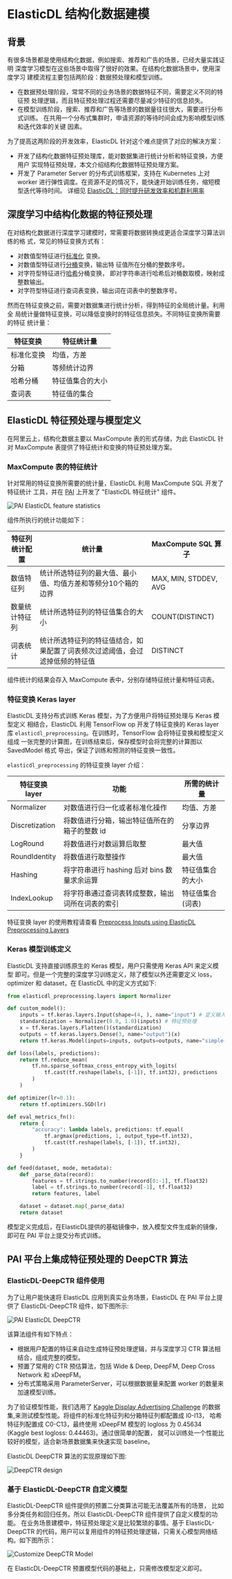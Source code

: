 # ElasticDL 结构化数据建模

## 背景

有很多场景都是使用结构化数据，例如搜索、推荐和广告的场景，已经大量实践证明
深度学习模型在这些场景中取得了很好的效果。在结构化数据场景中，使用深度学习
建模流程主要包括两阶段：数据预处理和模型训练。

- 在数据预处理阶段，常常不同的业务场景的数据特征不同，需要定义不同的特征预
处理逻辑，而且特征预处理过程还需要尽量减少特征的信息损失。
- 在模型训练阶段，搜索、推荐和广告等场景的数据量往往很大，需要进行分布式训练。
在共用一个分布式集群时，申请资源的等待时间会成为影响模型训练和迭代效率的关键
因素。

为了提高这两阶段的开发效率，ElasticDL 针对这个难点提供了对应的解决方案：

- 开发了结构化数据特征预处理库，能对数据集进行统计分析和特征变换，方便用户
实现特征预处理，本文介绍结构化数据特征预处理方案。
- 开发了 Parameter Server 的分布式训练框架，支持在 Kubernetes 上对 worker
进行弹性调度。在资源不足的情况下，能快速开始训练任务，缩短模型迭代等待时间。
详细见
[ElasticDL：同时提升研发效率和机群利用率](./elasticdl-antfin-introduction.md)

## 深度学习中结构化数据的特征预处理

在对结构化数据进行深度学习建模时，常需要将数据转换成更适合深度学习算法训练的格
式，常见的特征变换方式有：

- 对数值型特征进行[标准化](https://en.wikipedia.org/wiki/Feature_scaling#Standardization_(Z-score_Normalization))
  变换。
- 对数值型特征进行[分桶](https://en.wikipedia.org/wiki/Data_binning)变换，输出特
  征值所在分桶的整数序号。
- 对字符型特征进行[哈希](https://en.wikipedia.org/wiki/Hash_function)分桶变换，
  即对字符串进行哈希后对桶数取模，映射成整数输出。
- 对字符型特征进行查词表变换，输出词在词表中的整数序号。

然而在特征变换之前，需要对数据集进行统计分析，得到特征的全局统计量。利用全
局统计量做特征变换，可以降低变换时的特征信息损失。不同特征变换所需要的特征
统计量：

| 特征变换 | 特征统计量 |
|--------| --------- |
| 标准化变换 | 均值，方差|
| 分箱 | 等频统计边界 |
| 哈希分桶 | 特征值集合的大小 |
| 查词表 | 特征值的集合 |

## ElasticDL 特征预处理与模型定义

在阿里云上，结构化数据主要以 MaxCompute 表的形式存储，为此 ElasticDL 针对
MaxCompute 表提供了特征统计和变换的特征预处理方案。

### MaxCompute 表的特征统计

针对常用的特征变换所需要的统计量，ElasticDL 利用 MaxCompute SQL 开发了特征统计
工具，并在 [PAI](https://pai.alipay.com) 上开发了 "ElasticDL 特征统计" 组件。

![PAI ElasticDL feature statistics](../images/pai_gui/pai_feature_stats.jpg)

组件所执行的统计功能如下：

| 特征列统计配置 |  统计量 | MaxCompute SQL 算子 |
| ---------- | ------ | ----- |
| 数值特征列 |  统计所选特征列的最大值、最小值、均值方差和等频分10个箱的边界 | MAX, MIN, STDDEV, AVG|
| 数量统计特征列 | 统计所选特征列的特征值集合的大小 | COUNT(DISTINCT) |
| 词表统计 | 统计所选特征列的特征值结合，如果配置了词表频次过滤阈值，会过滤掉低频的特征值 | DISTINCT |

组件统计的结果会存入 MaxCompute 表中，分别存储特征统计量和特征词表。

### 特征变换 Keras layer

ElasticDL 支持分布式训练 Keras 模型，为了方便用户将特征预处理与 Keras 模型定义
相结合，ElasticDL 利用 TensorFlow op 开发了特征变换的 Keras layer 库
`elasticdl_preprocessing`。在训练时，TensorFlow 会将特征变换和模型定义组成
一张完整的计算图，在训练结束后，保存模型时会将完整的计算图以 SavedModel 格式
导出，保证了训练和预测的特征变换一致性。

`elasticdl_preprocessing` 的特征变换 layer 介绍：

| 特征变换 layer | 功能 |  所需的统计量 |
| --- | --- | --- |
| Normalizer | 对数值进行归一化或者标准化操作 | 均值、方差|
| Discretization | 将数值进行分箱，输出特征值所在的箱子的整数 id | 分享边界|
| LogRound | 将数值进行对数运算后取整 | 最大值 |
| RoundIdentity | 将数值进行取整操作 | 最大值 |
| Hashing | 将字符串进行 hashing 后对 bins 数量求余运算 | 特征值集合的大小|
| IndexLookup | 将字符串通过查词表转成整数，输出词所在词表的索引 | 特征值集合(词表) |

特征变换 layer 的使用教程请查看
[Preprocess Inputs using ElasticDL Preprocessing
Layers](https://github.com/sql-machine-learning/elasticdl/blob/develop/docs/tutorials/preprocessing_tutorial.md)

### Keras 模型训练定义

ElasticDL 支持直接训练原生的 Keras 模型，用户只需使用 Keras API 来定义模型
即可。但是一个完整的深度学习训练定义，除了模型以外还需要定义 loss，optimizer
和 dataset，在 ElasticDL 中的定义方式如下:

```python
from elasticdl_preprocessing.layers import Normalizer

def custom_model():
    inputs = tf.keras.layers.Input(shape=(4, ), name="input") # 定义输入
    standardization = Normalizer(0.0, 1.0)(inputs) # 特征预处理
    x = tf.keras.layers.Flatten()(standardization)
    outputs = tf.keras.layers.Dense(3, name="output")(x)
    return tf.keras.Model(inputs=inputs, outputs=outputs, name="simple-model")

def loss(labels, predictions):
    return tf.reduce_mean(
        tf.nn.sparse_softmax_cross_entropy_with_logits(
            tf.cast(tf.reshape(labels, [-1]), tf.int32), predictions
        )
    )

def optimizer(lr=0.1):
    return tf.optimizers.SGD(lr)

def eval_metrics_fn():
    return {
        "accuracy": lambda labels, predictions: tf.equal(
            tf.argmax(predictions, 1, output_type=tf.int32),
            tf.cast(tf.reshape(labels, [-1]), tf.int32),
        )
    }

def feed(dataset, mode, metadata):
    def _parse_data(record):
        features = tf.strings.to_number(record[0:-1], tf.float32)
        label = tf.strings.to_number(record[-1], tf.float32)
        return features, label

    dataset = dataset.map(_parse_data)
    return dataset
```

模型定义完成后，在ElasticDL提供的基础镜像中，放入模型文件生成新的镜像，即可在
PAI 平台上提交分布式训练。

## PAI 平台上集成特征预处理的 DeepCTR 算法

### ElasticDL-DeepCTR 组件使用

为了让用户能快速将 ElasticDL 应用到真实业务场景，ElasticDL 在
PAI 平台上提供了 ElasticDL-DeepCTR 组件，如下图所示:

![PAI ElasticDL DeepCTR](../images/pai_gui/pai_elasticdl_deepctr.jpg)

该算法组件有如下特点：

- 根据用户配置的特征来自动生成特征预处理逻辑，并与深度学习 CTR
算法相结合，组成完整的模型。
- 预置了常用的 CTR 预估算法，包括 Wide & Deep, DeepFM, Deep Cross Network 和
xDeepFM。
- 分布式策略采用 ParameterServer，可以根据数据量来配置 worker
的数量来加速模型训练。

为了验证模型性能，我们选用了 [Kaggle Display Advertising
Challenge](https://www.kaggle.com/c/criteo-display-ad-challenge)
的数据集,来测试模型性能。将组件的标准化特征列和分箱特征列都配置成 I0-I13，
哈希特征列配置成 C0-C13，最终使用 xDeepFM 模型的 logloss 为
0.45634 (Kaggle best logloss: 0.44463)。通过很简单的配置，
就可以训练处一个性能比较好的模型，适合新场景数据集来快速实现 baseline。

ElasticDL DeepCTR 算法的实现原理如下图:

![DeepCTR design](../images/pai_gui/pai_deepctr_preprocessing.jpg)

### 基于 ElasticDL-DeepCTR 自定义模型

ElasticDL-DeepCTR 组件提供的预置二分类算法可能无法覆盖所有的场景，
比如多分类任务和回归任务。所以 ElasticDL-DeepCTR 组件提供了自定义模型的功能。
在业务场景建模中，特征预处理定义是比较繁琐的事情。基于 ElasticDL-DeepCTR
的代码，用户可以复用组件的特征预处理逻辑，只需关心模型网络结构。如下图所示：

![Customize DeepCTR Model](../images/pai_gui/customize_pai_deepctr.jpg)

在 ElasticDL-DeepCTR 预置模型代码的基础上，只需修改模型定义即可。
